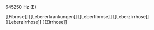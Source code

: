 645250 Hz (E)

[[Fibrose]]
[[Lebererkrankungen]]
[[Leberfibrose]]
[[Leberzirrhose]]
[[Leberzirrhose]]
[[Zirrhose]]
